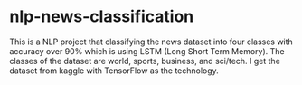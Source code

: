 # nlp-news-classification
This is a NLP project that classifying the news dataset into four classes with accuracy over 90% which is using LSTM (Long Short Term Memory). The classes of the dataset are world, sports,  business, and sci/tech. I get the dataset from kaggle with TensorFlow as the technology.
